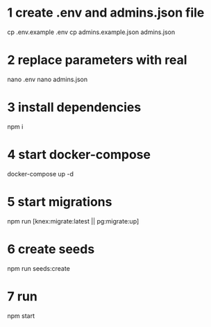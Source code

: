 # 1 create .env and admins.json file
cp .env.example .env
cp admins.example.json admins.json

# 2 replace parameters with real
nano .env
nano admins.json

# 3 install dependencies
npm i

# 4 start docker-compose
docker-compose up -d

# 5 start migrations
npm run [knex:migrate:latest || pg:migrate:up]

# 6 create seeds
npm run seeds:create

# 7 run
npm start
